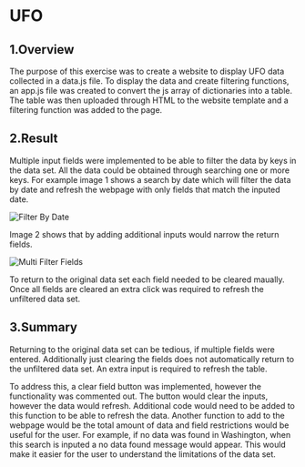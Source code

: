 # UFO
## 1.Overview
The purpose of this exercise was to create a website to display UFO data collected in a data.js file. To display the data and create filtering functions, an app.js file was created to convert the js array of dictionaries into a table. The table was then uploaded through HTML to the website template and a filtering function was added to the page. 
## 2.Result
Multiple input fields were implemented to be able to filter the data by keys in the data set. All the data could be obtained through searching one or more keys. For example image 1 shows a search by date which will filter the data by date and refresh the webpage with only fields that match the inputed date. 

![Filter By Date](https://github.com/cchoi22/UFO/tree/main/static/images/date_filter.png)

Image 2 shows that by adding additional inputs would narrow the return fields. 

![Multi Filter Fields](https://github.com/cchoi22/UFO/tree/main/static/images/multi_field.png)

To return to the original data set each field needed to be cleared maually. Once all fields are cleared an extra click was required to refresh the unfiltered data set.

## 3.Summary
Returning to the original data set can be tedious, if multiple fields were entered. Additionally just clearing the fields does not automatically return to the unfiltered data set. An extra input is required to refresh the table. 

To address this, a clear field button was implemented, however the functionality was commented out. The button would clear the inputs, however the data would refresh. Additional code would need to be added to this function to be able to refresh the data. Another function to add to the webpage would be the total amount of data and field restrictions would be useful for the user. For example, if no data was found in Washington, when this search is inputed a no data found message would appear. This would make it easier for the user to understand the limitations of the data set.
